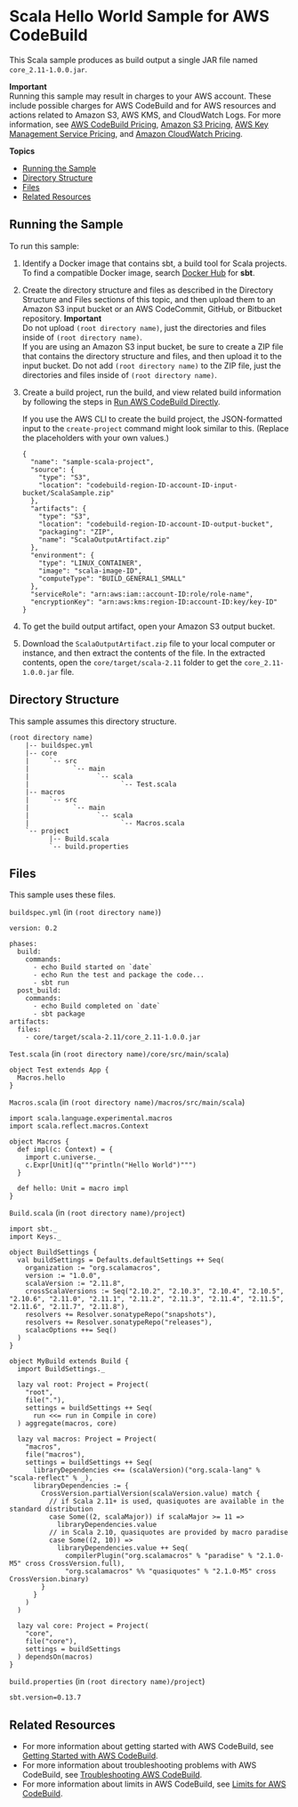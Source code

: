 # Scala Hello World Sample for AWS CodeBuild<a name="sample-scala-hw"></a>

This Scala sample produces as build output a single JAR file named `core_2.11-1.0.0.jar`\.

**Important**  
Running this sample may result in charges to your AWS account\. These include possible charges for AWS CodeBuild and for AWS resources and actions related to Amazon S3, AWS KMS, and CloudWatch Logs\. For more information, see [AWS CodeBuild Pricing](http://aws.amazon.com/codebuild/pricing), [Amazon S3 Pricing](http://aws.amazon.com/s3/pricing), [AWS Key Management Service Pricing](http://aws.amazon.com/kms/pricing), and [Amazon CloudWatch Pricing](http://aws.amazon.com/cloudwatch/pricing)\.

**Topics**
+ [Running the Sample](#sample-scala-hw-running)
+ [Directory Structure](#sample-scala-hw-dir)
+ [Files](#sample-scala-hw-files)
+ [Related Resources](#w3ab1b9c54c37c15)

## Running the Sample<a name="sample-scala-hw-running"></a>

To run this sample:

1. Identify a Docker image that contains sbt, a build tool for Scala projects\. To find a compatible Docker image, search [Docker Hub](https://hub.docker.com) for **sbt**\.

1. Create the directory structure and files as described in the Directory Structure and Files sections of this topic, and then upload them to an Amazon S3 input bucket or an AWS CodeCommit, GitHub, or Bitbucket repository\. 
**Important**  
Do not upload `(root directory name)`, just the directories and files inside of `(root directory name)`\.   
If you are using an Amazon S3 input bucket, be sure to create a ZIP file that contains the directory structure and files, and then upload it to the input bucket\. Do not add `(root directory name)` to the ZIP file, just the directories and files inside of `(root directory name)`\.

1. Create a build project, run the build, and view related build information by following the steps in [Run AWS CodeBuild Directly](how-to-run.md)\.

   If you use the AWS CLI to create the build project, the JSON\-formatted input to the `create-project` command might look similar to this\. \(Replace the placeholders with your own values\.\)

   ```
   {
     "name": "sample-scala-project",
     "source": {
       "type": "S3",
       "location": "codebuild-region-ID-account-ID-input-bucket/ScalaSample.zip"
     },
     "artifacts": {
       "type": "S3",
       "location": "codebuild-region-ID-account-ID-output-bucket",
       "packaging": "ZIP",
       "name": "ScalaOutputArtifact.zip"
     },
     "environment": {
       "type": "LINUX_CONTAINER",
       "image": "scala-image-ID",
       "computeType": "BUILD_GENERAL1_SMALL"
     },
     "serviceRole": "arn:aws:iam::account-ID:role/role-name",
     "encryptionKey": "arn:aws:kms:region-ID:account-ID:key/key-ID"
   }
   ```

1. To get the build output artifact, open your Amazon S3 output bucket\.

1. Download the `ScalaOutputArtifact.zip` file to your local computer or instance, and then extract the contents of the file\. In the extracted contents, open the `core/target/scala-2.11` folder to get the `core_2.11-1.0.0.jar` file\. 

## Directory Structure<a name="sample-scala-hw-dir"></a>

This sample assumes this directory structure\.

```
(root directory name)
    |-- buildspec.yml
    |-- core
    |     `-- src
    |           `-- main
    |                 `-- scala
    |                       `-- Test.scala
    |-- macros
    |     `-- src
    |           `-- main
    |                 `-- scala
    |                       `-- Macros.scala
    `-- project
          |-- Build.scala
          `-- build.properties
```

## Files<a name="sample-scala-hw-files"></a>

This sample uses these files\.

`buildspec.yml` \(in `(root directory name)`\)

```
version: 0.2

phases:
  build:
    commands:
      - echo Build started on `date`
      - echo Run the test and package the code...
      - sbt run       
  post_build:
    commands:
      - echo Build completed on `date`
      - sbt package
artifacts:
  files:
    - core/target/scala-2.11/core_2.11-1.0.0.jar
```

`Test.scala` \(in `(root directory name)/core/src/main/scala`\)

```
object Test extends App {
  Macros.hello
}
```

`Macros.scala` \(in `(root directory name)/macros/src/main/scala`\)

```
import scala.language.experimental.macros
import scala.reflect.macros.Context

object Macros {
  def impl(c: Context) = {
    import c.universe._
    c.Expr[Unit](q"""println("Hello World")""")
  }

  def hello: Unit = macro impl
}
```

`Build.scala` \(in `(root directory name)/project`\)

```
import sbt._
import Keys._

object BuildSettings {
  val buildSettings = Defaults.defaultSettings ++ Seq(
    organization := "org.scalamacros",
    version := "1.0.0",
    scalaVersion := "2.11.8",
    crossScalaVersions := Seq("2.10.2", "2.10.3", "2.10.4", "2.10.5", "2.10.6", "2.11.0", "2.11.1", "2.11.2", "2.11.3", "2.11.4", "2.11.5", "2.11.6", "2.11.7", "2.11.8"),
    resolvers += Resolver.sonatypeRepo("snapshots"),
    resolvers += Resolver.sonatypeRepo("releases"),
    scalacOptions ++= Seq()
  )
}

object MyBuild extends Build {
  import BuildSettings._

  lazy val root: Project = Project(
    "root",
    file("."),
    settings = buildSettings ++ Seq(
      run <<= run in Compile in core)
  ) aggregate(macros, core)

  lazy val macros: Project = Project(
    "macros",
    file("macros"),
    settings = buildSettings ++ Seq(
      libraryDependencies <+= (scalaVersion)("org.scala-lang" % "scala-reflect" % _),
      libraryDependencies := {
        CrossVersion.partialVersion(scalaVersion.value) match {
          // if Scala 2.11+ is used, quasiquotes are available in the standard distribution
          case Some((2, scalaMajor)) if scalaMajor >= 11 =>
            libraryDependencies.value
          // in Scala 2.10, quasiquotes are provided by macro paradise
          case Some((2, 10)) =>
            libraryDependencies.value ++ Seq(
              compilerPlugin("org.scalamacros" % "paradise" % "2.1.0-M5" cross CrossVersion.full),
              "org.scalamacros" %% "quasiquotes" % "2.1.0-M5" cross CrossVersion.binary)
        }
      }
    )
  )

  lazy val core: Project = Project(
    "core",
    file("core"),
    settings = buildSettings
  ) dependsOn(macros)
}
```

`build.properties` \(in `(root directory name)/project`\)

```
sbt.version=0.13.7
```

## Related Resources<a name="w3ab1b9c54c37c15"></a>
+ For more information about getting started with AWS CodeBuild, see [Getting Started with AWS CodeBuild](getting-started.md)\.
+ For more information about troubleshooting problems with AWS CodeBuild, see [Troubleshooting AWS CodeBuild](troubleshooting.md)\.
+ For more information about limits in AWS CodeBuild, see [Limits for AWS CodeBuild](limits.md)\.